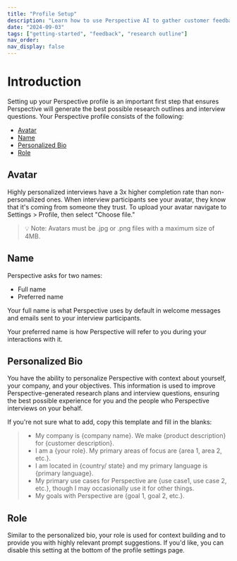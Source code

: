 ```yaml
---
title: "Profile Setup"
description: "Learn how to use Perspective AI to gather customer feedback efficiently"
date: "2024-09-03"
tags: ["getting-started", "feedback", "research outline"]
nav_order: 
nav_display: false
---
```


# Introduction
Setting up your Perspective profile is an important first step that ensures Perspective will generate the best possible research outlines and interview questions.
Your Perspective profile consists of the following:

- [Avatar](#avatar)
- [Name](#name)
- [Personalized Bio](#personalized-bio)
- [Role](#role)

## Avatar
Highly personalized interviews have a 3x higher completion rate than non-personalized ones. When interview participants see your avatar, they know that it's coming from someone they trust.
To upload your avatar navigate to Settings > Profile, then select "Choose file."

> 💡 Note: Avatars must be .jpg or .png files with a maximum size of 4MB.

## Name
Perspective asks for two names:

- Full name
- Preferred name

Your full name is what Perspective uses by default in welcome messages and emails sent to your interview participants.

Your preferred name is how Perspective will refer to you during your interactions with it.

## Personalized Bio
You have the ability to personalize Perspective with context about yourself, your company, and your objectives. This information is used to improve Perspective-generated research plans and interview questions, ensuring the best possible experience for you and the people who Perspective interviews on your behalf. 

If you're not sure what to add, copy this template and fill in the blanks:

> - My company is {company name}. We make {product description} for {customer description}.
> - I am a {your role}. My primary areas of focus are {area 1, area 2, etc.}.
> - I am located in {country/ state} and my primary language is {primary language}.
> - My primary use cases for Perspective are {use case1, use case 2, etc.}, though I may occasionally use it for other things.
> - My goals with Perspective are {goal 1, goal 2, etc.}.

## Role
Similar to the personalized bio, your role is used for context building and to provide you with highly relevant prompt suggestions. If you'd like, you can disable this setting at the bottom of the profile settings page.
